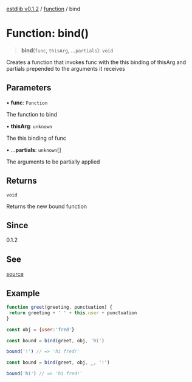 [estdlib v0.1.2](../wiki/Home) / [function](../wiki/function) / bind

# Function: bind()

> **bind**(`func`, `thisArg`, ...`partials`): `void`

Creates a function that invokes func with the this binding of thisArg and
partials prepended to the arguments it receives

## Parameters

• **func**: `Function`

The function to bind

• **thisArg**: `unknown`

The this binding of func

• ...**partials**: `unknown`[]

The arguments to be partially applied

## Returns

`void`

Returns the new bound function

## Since

0.1.2

## See

[source](https://github.com/yaxingson/estdlib/blob/main/lib/function/bind.ts)

## Example

```js
function greet(greeting, punctuation) {
 return greeting + ' ' + this.user + punctuation
}

const obj = {user:'fred'}

const bound = bind(greet, obj, 'hi')

bound('!') // => 'hi fred!'

const bound = bind(greet, obj, _, '!')

bound('hi') // => 'hi fred!'

```
